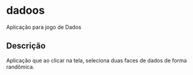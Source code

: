 # dadoos

Aplicação para jogo de Dados

## Descrição

Aplicação que ao clicar na tela, seleciona duas faces de dados de forma randômica.

